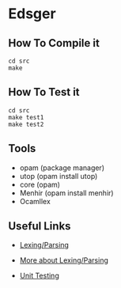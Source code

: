 # Edsger

## How To Compile it

	cd src
	make 

## How To Test it

	cd src
	make test1
	make test2

## Tools
* opam (package manager)
* utop (opam install utop)
* core (opam)
* Menhir (opam install menhir) 
* Ocamllex

## Useful Links

* [Lexing/Parsing](http://caml.inria.fr/pub/docs/manual-ocaml-4.00/manual026.html)

* [More about Lexing/Parsing](https://realworldocaml.org/v1/en/html/parsing-with-ocamllex-and-menhir.html)

* [Unit Testing](http://ounit.forge.ocamlcore.org/api-ounit/)


